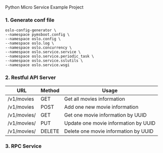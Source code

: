 Python Micro Service Example Project

### 1. Generate conf file
```
oslo-config-generator \
--namespace pymsboot.config \
--namespace oslo.config \
--namespace oslo.log \
--namespace oslo.concurrency \
--namespace oslo.service.service \
--namespace oslo.service.periodic_task \
--namespace oslo.service.sslutils \
--namespace oslo.service.wsgi
```

### 2. Restful API Server

URL | Method | Usage
--- | --- | ---
/v1/movies | GET | Get all movies information
/v1/movies | POST | Add one new movie information
/v1/movies/<UUID> | GET | Get one movie information by UUID
/v1/movies/<UUID> | PUT | Update one movie information by UUID
/v1/movies/<UUID> | DELETE | Delete one movie information by UUID

### 3. RPC Service
